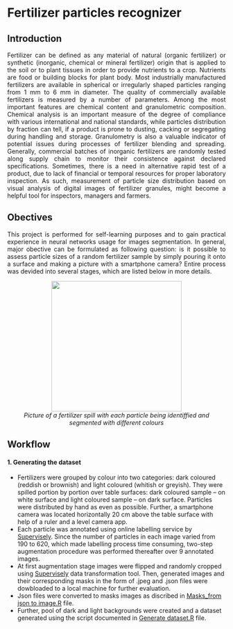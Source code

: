 # Fertilizer particles recognizer
## Introduction
<p align="justify">
Fertilizer can be defined as any material of natural (organic fertilizer) or synthetic (inorganic, chemical or mineral fertilizer) origin that is applied to the soil or to plant tissues in order to provide nutrients to a crop. Nutrients are food or building blocks for plant body. Most industrially manufactured fertilizers are available in spherical or irregularly shaped particles ranging from 1 mm to 6 mm in diameter. The quality of commercially available fertilizers is measured by a number of parameters. Among the most important features are chemical content and granulometric composition. Chemical analysis is an important measure of the degree of compliance with various international and national standards, while particles distribution by fraction can tell, if a product is prone to dusting, cacking or segregating during handling and storage. Granulometry is also a valuable indicator of potential issues during processes of fertilizer blending and spreading. Generally, commercial batches of inorganic fertilizers are randomly tested along supply chain to monitor their consistence against declared specifications. Sometimes, there is a need in alternative rapid test of a product, due to lack of financial or temporal resources for proper laboratory inspection. As such, measurement of particle size distribution based on visual analysis of digital images of fertilizer granules, might become a helpful tool for inspectors, managers and farmers.
  </p>
  
## Obectives
<p align="justify">
This project is performed for self-learning purposes and to gain practical experience in neural networks usage for images segmentation. In general, major obective can be formulated as following question: is it possible to assess particle sizes of a random fertilizer sample by simply pouring it onto a surface and making a picture with a smartphone camera? Entire process was devided into several stages, which are listed below in more details. 
  </p>
  
<p align="center">
<img src="https://github.com/max-poltora/fertilizer_particles_recognizer/blob/main/Example%20files/Segmentation.gif" height="300px"> <br />
<em>Picture of a fertilizer spill with each particle being identiffied and segmented with different colours</em>
  </p>

## Workflow
#### 1. Generating the dataset
  - Fertilizers were grouped by colour into two categories: dark coloured (reddish or brownish) and light coloured (whitish or greyish). They were spilled portion by portion over table surfaces: dark coloured sample – on white surface and light coloured sample – on dark surface. Particles were distributed by hand as even as possible. Further, a smartphone camera was located horizontally 20 cm above the table surface with help of a ruler and a level camera app.
  - Each particle was annotated using online labelling service by [Supervisely](https://supervise.ly/). Since the number of particles in each image varied from 190 to 620, which made labelling process time consuming, two-step augmentation procedure was performed thereafter over 9 annotated images.
  - At first augmentation stage images were flipped and randomly cropped using [Supervisely](https://supervise.ly/) data transformation tool. Then, generated images and their corresponding masks in the form of .jpeg and .json files were dowbloaded to a local machine for further evaluation.
  - Json files were converted to masks images as discribed in [Masks_from json to image.R](https://github.com/max-poltora/fertilizer_particles_recognizer/blob/main/Masks_from%20json%20to%20image.R) file.
  - Further, pool of dark and light backgrounds were created and a dataset generated using the script documented in [Generate dataset.R](https://github.com/max-poltora/fertilizer_particles_recognizer/blob/main/Generate%20dataset.R) file.
